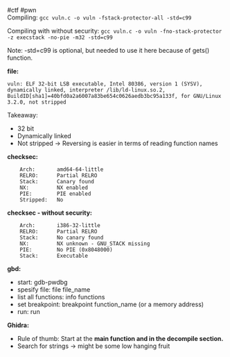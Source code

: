 #ctf #pwn  
Compiling:
`gcc vuln.c -o vuln -fstack-protector-all -std=c99`

Compiling with without security:
`gcc vuln.c -o vuln -fno-stack-protector -z execstack -no-pie -m32 -std=c99`

Note: -std=c99 is optional, but needed to use it here because of gets() function. 

**file:**
``` 
vuln: ELF 32-bit LSB executable, Intel 80386, version 1 (SYSV), dynamically linked, interpreter /lib/ld-linux.so.2, BuildID[sha1]=40bfd0a2a6007a83be654c0626aedb3bc95a133f, for GNU/Linux 3.2.0, not stripped
```

Takeaway: 
- 32 bit 
- Dynamically linked 
- Not stripped -> Reversing is easier in terms of reading function names

**checksec:**
```
	Arch:       amd64-64-little
    RELRO:      Partial RELRO
    Stack:      Canary found
    NX:         NX enabled
    PIE:        PIE enabled
    Stripped:   No
```

**checksec - without security:**
```
	Arch:       i386-32-little
    RELRO:      Partial RELRO
    Stack:      No canary found
    NX:         NX unknown - GNU_STACK missing
    PIE:        No PIE (0x8048000)
    Stack:      Executable
```




**gbd:**
- start: gdb-pwdbg
- spesify file: file file_name
- list all functions: info functions 
- set breakpoint: breakpoint function_name (or a memory address)
- run: run 

**Ghidra:**
- Rule of thumb: Start at the **main function and in the decompile section.** 
- Search for strings -> might be some low hanging fruit 